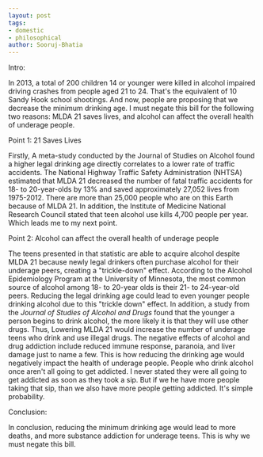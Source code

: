 ```yaml
---
layout: post
tags: 
- domestic 
- philosophical
author: Sooruj-Bhatia
---
```

Intro:

In 2013, a total of 200 children 14 or younger were killed in alcohol impaired driving crashes from people aged 21 to 24. That's the equivalent of 10 Sandy Hook school shootings. And now, people are proposing that we decrease the minimum drinking age. I must negate this bill for the following two reasons: MLDA 21 saves lives, and alcohol can affect the overall health of underage people.

Point 1: 21 Saves Lives

Firstly, A meta-study conducted by the Journal of Studies on Alcohol found a higher legal drinking age directly correlates to a lower rate of traffic accidents.  The National Highway Traffic Safety Administration (NHTSA) estimated that MLDA 21 decreased the number of fatal traffic accidents for 18- to 20-year-olds by 13% and saved approximately 27,052 lives from 1975-2012. There are more than 25,000 people who are on this Earth because of MLDA 21. In addition, the Institute of Medicine National Research Council stated that teen alcohol use kills 4,700 people per year. Which leads me to my next point.

Point 2: Alcohol can affect the overall health of underage people

The teens presented in that statistic are able to acquire alcohol despite MLDA 21 because newly legal drinkers often purchase alcohol for their underage peers, creating a "trickle-down" effect.  According to the Alcohol Epidemiology Program at the University of Minnesota, the most common source of alcohol among 18- to 20-year olds is their 21- to 24-year-old peers. Reducing the legal drinking age could lead to even younger people drinking alcohol due to this "trickle down" effect. In addition, a study from the _Journal_ _of Studies of Alcohol and Drugs_ found that the younger a person begins to drink alcohol, the more likely it is that they will use other drugs. Thus, Lowering MLDA 21 would increase the number of underage teens who drink and use illegal drugs. The negative effects of alcohol and drug addiction include reduced immune response, paranoia, and liver damage just to name a few. This is how reducing the drinking age would negatively impact the health of underage people. People who drink alcohol once aren't all going to get addicted. I never stated they were all going to get addicted as soon as they took a sip. But if we he have more people taking that sip, than we also have more people getting addicted. It's simple probability.

Conclusion:

In conclusion, reducing the minimum drinking age would lead to more deaths, and more substance addiction for underage teens. This is why we must negate this bill.
